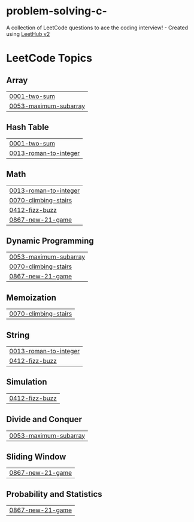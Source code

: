 # problem-solving-c-
A collection of LeetCode questions to ace the coding interview! - Created using [LeetHub v2](https://github.com/arunbhardwaj/LeetHub-2.0)

<!---LeetCode Topics Start-->
# LeetCode Topics
## Array
|  |
| ------- |
| [0001-two-sum](https://github.com/nadaabdelazim633/problem-solving-c-/tree/master/0001-two-sum) |
| [0053-maximum-subarray](https://github.com/nadaabdelazim633/problem-solving-c-/tree/master/0053-maximum-subarray) |
## Hash Table
|  |
| ------- |
| [0001-two-sum](https://github.com/nadaabdelazim633/problem-solving-c-/tree/master/0001-two-sum) |
| [0013-roman-to-integer](https://github.com/nadaabdelazim633/problem-solving-c-/tree/master/0013-roman-to-integer) |
## Math
|  |
| ------- |
| [0013-roman-to-integer](https://github.com/nadaabdelazim633/problem-solving-c-/tree/master/0013-roman-to-integer) |
| [0070-climbing-stairs](https://github.com/nadaabdelazim633/problem-solving-c-/tree/master/0070-climbing-stairs) |
| [0412-fizz-buzz](https://github.com/nadaabdelazim633/problem-solving-c-/tree/master/0412-fizz-buzz) |
| [0867-new-21-game](https://github.com/nadaabdelazim633/problem-solving-c-/tree/master/0867-new-21-game) |
## Dynamic Programming
|  |
| ------- |
| [0053-maximum-subarray](https://github.com/nadaabdelazim633/problem-solving-c-/tree/master/0053-maximum-subarray) |
| [0070-climbing-stairs](https://github.com/nadaabdelazim633/problem-solving-c-/tree/master/0070-climbing-stairs) |
| [0867-new-21-game](https://github.com/nadaabdelazim633/problem-solving-c-/tree/master/0867-new-21-game) |
## Memoization
|  |
| ------- |
| [0070-climbing-stairs](https://github.com/nadaabdelazim633/problem-solving-c-/tree/master/0070-climbing-stairs) |
## String
|  |
| ------- |
| [0013-roman-to-integer](https://github.com/nadaabdelazim633/problem-solving-c-/tree/master/0013-roman-to-integer) |
| [0412-fizz-buzz](https://github.com/nadaabdelazim633/problem-solving-c-/tree/master/0412-fizz-buzz) |
## Simulation
|  |
| ------- |
| [0412-fizz-buzz](https://github.com/nadaabdelazim633/problem-solving-c-/tree/master/0412-fizz-buzz) |
## Divide and Conquer
|  |
| ------- |
| [0053-maximum-subarray](https://github.com/nadaabdelazim633/problem-solving-c-/tree/master/0053-maximum-subarray) |
## Sliding Window
|  |
| ------- |
| [0867-new-21-game](https://github.com/nadaabdelazim633/problem-solving-c-/tree/master/0867-new-21-game) |
## Probability and Statistics
|  |
| ------- |
| [0867-new-21-game](https://github.com/nadaabdelazim633/problem-solving-c-/tree/master/0867-new-21-game) |
<!---LeetCode Topics End-->